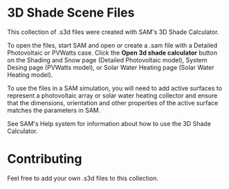 # 3D Shade Scene Files

This collection of .s3d files were created with SAM's 3D Shade Calculator.

To open the files, start SAM and open or create a .sam file with a Detailed Photovoltaic or PVWatts case. Click the <strong>Open 3d shade calculator</strong> button on the Shading and Snow page (Detailed Photovoltaic model), System Desing page (PVWatts model), or Solar Water Heating page (Solar Water Heating model).

To use the files in a SAM simulation, you will need to add active surfaces to represent a photovoltaic array or solar water heating collector and ensure that the dimensions, orientation and other properties of the active surface matches the parameters in SAM.

See SAM's Help system for information about how to use the 3D Shade Calculator.

# Contributing

Feel free to add your own .s3d files to this collection.
